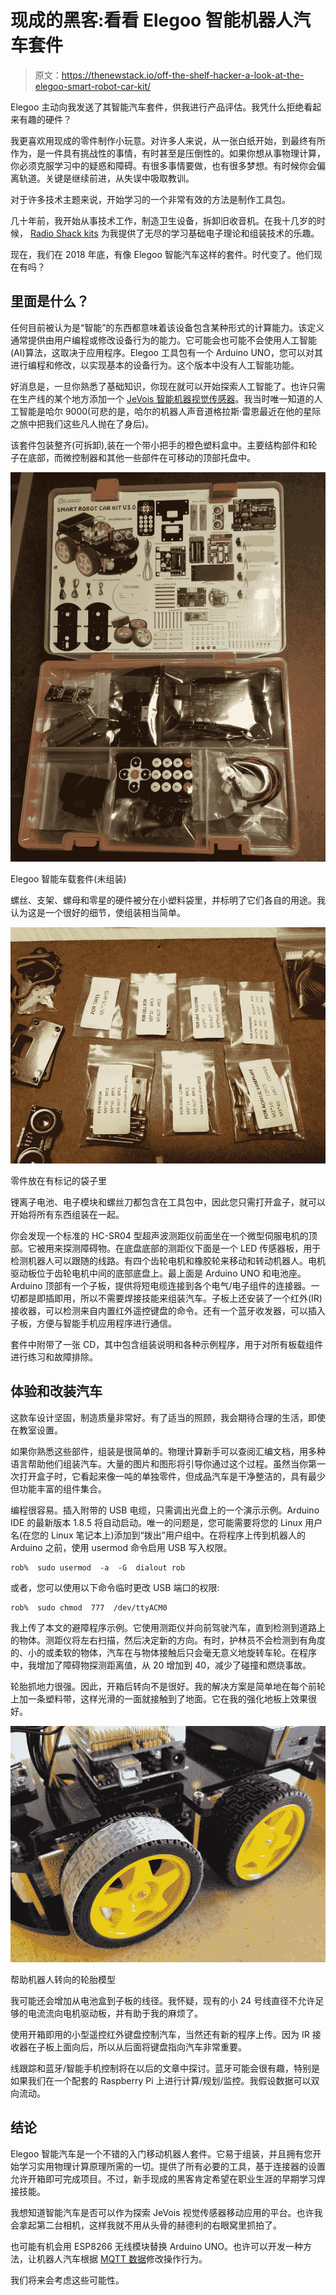 # 现成的黑客:看看 Elegoo 智能机器人汽车套件

> 原文：<https://thenewstack.io/off-the-shelf-hacker-a-look-at-the-elegoo-smart-robot-car-kit/>

Elegoo 主动向我发送了其智能汽车套件，供我进行产品评估。我凭什么拒绝看起来有趣的硬件？

我更喜欢用现成的零件制作小玩意。对许多人来说，从一张白纸开始，到最终有所作为，是一件具有挑战性的事情，有时甚至是压倒性的。如果你想从事物理计算，你必须克服学习中的疑惑和障碍。有很多事情要做，也有很多梦想。有时候你会偏离轨道。关键是继续前进，从失误中吸取教训。

对于许多技术主题来说，开始学习的一个非常有效的方法是制作工具包。

几十年前，我开始从事技术工作，制造卫生设备，拆卸旧收音机。在我十几岁的时候， [Radio Shack kits](https://www.ebay.com/itm/Vintage-Science-Fair-160-in-One-Electronic-Project-Kit-Radio-Shack/264031647769?hash=item3d79833819:g:AYgAAOSwo2xbzSDV:rk:28:pf:0) 为我提供了无尽的学习基础电子理论和组装技术的乐趣。

现在，我们在 2018 年底，有像 Elegoo 智能汽车这样的套件。时代变了。他们现在有吗？

## 里面是什么？

任何目前被认为是“智能”的东西都意味着该设备包含某种形式的计算能力。该定义通常提供由用户编程或修改设备行为的能力。它可能会也可能不会使用人工智能(AI)算法，这取决于应用程序。Elegoo 工具包有一个 Arduino UNO，您可以对其进行编程和修改，以实现基本的设备行为。这个版本中没有人工智能功能。

好消息是，一旦你熟悉了基础知识，你现在就可以开始探索人工智能了。也许只需在生产线的某个地方添加一个 [JeVois 智能机器视觉传感器](http://jevois.org/)。我当时唯一知道的人工智能是哈尔 9000(可悲的是，哈尔的机器人声音道格拉斯·雷恩最近在他的星际之旅中把我们这些凡人抛在了身后)。

该套件包装整齐(可拆卸),装在一个带小把手的橙色塑料盒中。主要结构部件和轮子在底部，而微控制器和其他一些部件在可移动的顶部托盘中。

![](img/c23aecd52816369e9cc64e51e836d747.png)

Elegoo 智能车载套件(未组装)

螺丝、支架、螺母和零星的硬件被分在小塑料袋里，并标明了它们各自的用途。我认为这是一个很好的细节，使组装相当简单。

![](img/536401a5c9e3d95d00ff056282dcddbe.png)

零件放在有标记的袋子里

锂离子电池、电子模块和螺丝刀都包含在工具包中，因此您只需打开盒子，就可以开始将所有东西组装在一起。

你会发现一个标准的 HC-SR04 型超声波测距仪前面坐在一个微型伺服电机的顶部。它被用来探测障碍物。在底盘底部的测距仪下面是一个 LED 传感器板，用于检测机器人可以跟随的线路。有四个齿轮电机和橡胶轮来移动和转动机器人。电机驱动板位于齿轮电机中间的底部底盘上。最上面是 Arduino UNO 和电池座。Arduino 顶部有一个子板，提供将短电缆连接到各个电气/电子组件的连接器。一切都是即插即用，所以不需要焊接技能来组装汽车。子板上还安装了一个红外(IR)接收器，可以检测来自内置红外遥控键盘的命令。还有一个蓝牙收发器，可以插入子板，方便与智能手机应用程序进行通信。

套件中附带了一张 CD，其中包含组装说明和各种示例程序，用于对所有板载组件进行练习和故障排除。

## 体验和改装汽车

这款车设计坚固，制造质量非常好。有了适当的照顾，我会期待合理的生活，即使在教室设置。

如果你熟悉这些部件，组装是很简单的。物理计算新手可以查阅汇编文档，用多种语言帮助他们组装汽车。大量的图片和图形将引导你通过这个过程。虽然当你第一次打开盒子时，它看起来像一吨的单独零件，但成品汽车是干净整洁的，具有最少但功能丰富的组件集合。

编程很容易。插入附带的 USB 电缆，只需调出光盘上的一个演示示例。Arduino IDE 的最新版本 1.8.5 将自动启动。唯一的问题是，您可能需要将您的 Linux 用户名(在您的 Linux 笔记本上)添加到“拨出”用户组中。在将程序上传到机器人的 Arduino 之前，使用 usermod 命令启用 USB 写入权限。

```
rob%  sudo usermod  -a  -G  dialout rob

```

或者，您可以使用以下命令临时更改 USB 端口的权限:

```
rob%  sudo chmod  777  /dev/ttyACM0

```

我上传了本文的避障程序示例。它使用测距仪并向前驾驶汽车，直到检测到道路上的物体。测距仪将左右扫描，然后决定新的方向。有时，护林员不会检测到有角度的、小的或柔软的物体，汽车在与物体接触后只会毫无意义地旋转车轮。在程序中，我增加了障碍物探测距离值，从 20 增加到 40，减少了碰撞和燃烧事故。

轮胎抓地力很强。因此，开箱后转向不是很好。我的解决方案是简单地在每个前轮上加一条塑料带，这样光滑的一面就接触到了地面。它在我的强化地板上效果很好。

![](img/794e97bb8064ed9ba7b79517ad1a09fc.png)

帮助机器人转向的轮胎模型

我可能还会增加从电池盒到子板的线径。我怀疑，现有的小 24 号线直径不允许足够的电流流向电机驱动板，并有助于我的麻烦了。

使用开箱即用的小型遥控红外键盘控制汽车，当然还有新的程序上传。因为 IR 接收器在子板上面向后，所以从后面将键盘指向汽车非常重要。

线跟踪和蓝牙/智能手机控制将在以后的文章中探讨。蓝牙可能会很有趣，特别是如果我们在一个配套的 Raspberry Pi 上进行计算/规划/监控。我假设数据可以双向流动。

## 结论

Elegoo 智能汽车是一个不错的入门移动机器人套件。它易于组装，并且拥有您开始学习实用物理计算原理所需的一切。提供了所有必要的工具，基于连接器的设置允许开箱即可完成项目。不过，新手现成的黑客肯定希望在职业生涯的早期学习焊接技能。

我想知道智能汽车是否可以作为探索 JeVois 视觉传感器移动应用的平台。也许我会拿起第二台相机，这样我就不用从头骨的赫德利的右眼窝里抓拍了。

也可能有机会用 ESP8266 无线模块替换 Arduino UNO。也许可以开发一种方法，让机器人汽车根据 [MQTT 数据](https://thenewstack.io/mqtt-protocol-iot/)修改操作行为。

我们将来会考虑这些可能性。

<svg xmlns:xlink="http://www.w3.org/1999/xlink" viewBox="0 0 68 31" version="1.1"><title>Group</title> <desc>Created with Sketch.</desc></svg>